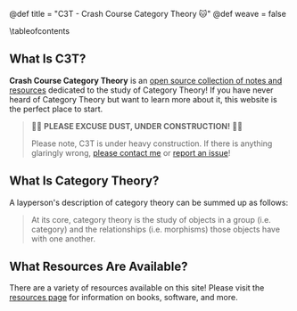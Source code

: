 @def title = "C3T - Crash Course Category Theory 🐱"
@def weave = false

\tableofcontents

## What Is C3T?

**Crash Course Category Theory** is an [open source collection of notes and resources](https://github.com/TheCedarPrince/C3T) dedicated to the study of Category Theory!
If you have never heard of Category Theory but want to learn more about it, this website is the perfect place to start.

> 👷🚧 **PLEASE EXCUSE DUST, UNDER CONSTRUCTION!** 🚧👷
>
> Please note, C3T is under heavy construction.
> If there is anything glaringly wrong, [please contact me](http://jacobzelko.com/contact/) or [report an issue](https://github.com/TheCedarPrince/C3T/issues/new)!

## What Is Category Theory?

A layperson's description of category theory can be summed up as follows:

> At its core, category theory is the study of objects in a group (i.e. category) and the relationships (i.e. morphisms) those objects have with one another.

## What Resources Are Available?

There are a variety of resources available on this site!
Please visit the [resources page](/resources/) for information on books, software, and more.
